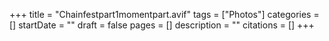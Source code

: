 +++
title = "Chainfestpart1momentpart.avif"
tags = ["Photos"]
categories = []
startDate = ""
draft = false
pages = []
description = ""
citations = []
+++

